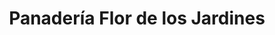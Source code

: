 ---
title: "Panadería Flor de los Jardines"
url: /caracas/panaderia-flor-de-los-jardines/
shop: panadería
---